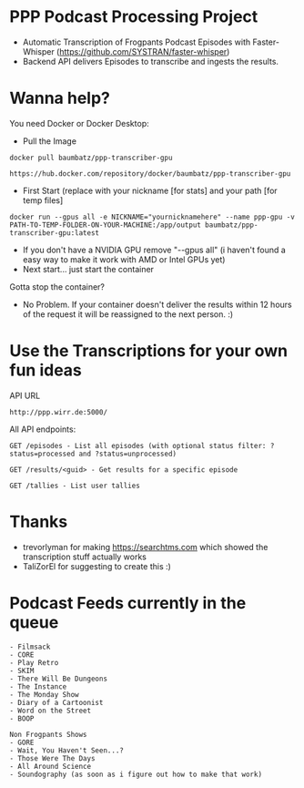 # PPP Podcast Processing Project
- Automatic Transcription of Frogpants Podcast Episodes with Faster-Whisper 
(https://github.com/SYSTRAN/faster-whisper)
- Backend API delivers Episodes to transcribe and ingests the results.
# Wanna help?
You need Docker or Docker Desktop:
- Pull the Image  
```
docker pull baumbatz/ppp-transcriber-gpu
```
```
https://hub.docker.com/repository/docker/baumbatz/ppp-transcriber-gpu
```
- First Start (replace with your nickname [for stats] and your path [for temp files]
```
docker run --gpus all -e NICKNAME="yournicknamehere" --name ppp-gpu -v PATH-TO-TEMP-FOLDER-ON-YOUR-MACHINE:/app/output baumbatz/ppp-transcriber-gpu:latest
```
- If you don't have a NVIDIA GPU remove "--gpus all" (i haven't found a easy way to make it work with AMD or Intel GPUs yet)
- Next start... just start the container

Gotta stop the container? 
- No Problem. If your container doesn't deliver the results within 12 hours of the request it will be reassigned to the next person. :)
# Use the Transcriptions for your own fun ideas
API URL
```
http://ppp.wirr.de:5000/
```
All API endpoints:
```
GET /episodes - List all episodes (with optional status filter: ?status=processed and ?status=unprocessed)
```
```
GET /results/<guid> - Get results for a specific episode
```
```
GET /tallies - List user tallies
```
# Thanks
- trevorlyman for making https://searchtms.com which showed the transcription stuff actually works
- TaliZorEl for suggesting to create this :)
# Podcast Feeds currently in the queue
```
- Filmsack
- CORE
- Play Retro
- SKIM
- There Will Be Dungeons
- The Instance
- The Monday Show
- Diary of a Cartoonist
- Word on the Street
- BOOP

Non Frogpants Shows
- GORE
- Wait, You Haven't Seen...?
- Those Were The Days
- All Around Science
- Soundography (as soon as i figure out how to make that work)
```
